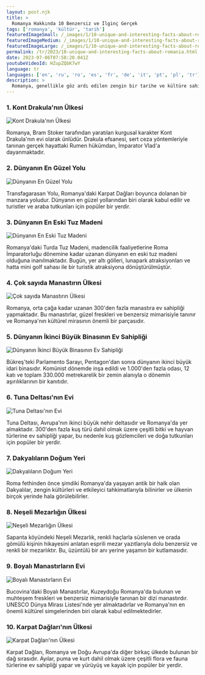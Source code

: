 ```yaml
---
layout: post.njk
title: >
  Romanya Hakkında 10 Benzersiz ve İlginç Gerçek
tags: ['romanya', 'kültür', 'tarih']
featuredImageSmall: /_images/1/10-unique-and-interesting-facts-about-romania-cover-tr-small.webp
featuredImageMedium: /_images/1/10-unique-and-interesting-facts-about-romania-cover-tr-medium.webp
featuredImageLarge: /_images/1/10-unique-and-interesting-facts-about-romania-cover-tr-large.webp
permalink: /tr/2023/10-unique-and-interesting-facts-about-romania.html
date: 2023-07-06T07:58:20.041Z
youtubeVideoId: HZupZQbK7wY
language: tr
languages: ['en', 'ru', 'ro', 'es', 'fr', 'de', 'it', 'pt', 'pl', 'tr']
description: >
  Romanya, genellikle göz ardı edilen zengin bir tarihe ve kültüre sahip bir ülkedir. İşte Romanya hakkında bilmediğiniz 10 benzersiz ve ilginç şey.
---
```


### 1. Kont Drakula'nın Ülkesi

![Kont Drakula'nın Ülkesi](/_images/c/cf837e719258bf3829beea2d079fbaee-medium.webp)

Romanya, Bram Stoker tarafından yaratılan kurgusal karakter Kont Drakula'nın evi olarak ünlüdür. Drakula efsanesi, sert ceza yöntemleriyle tanınan gerçek hayattaki Rumen hükümdarı, İmparator Vlad'a dayanmaktadır.

### 2. Dünyanın En Güzel Yolu

![Dünyanın En Güzel Yolu](/_images/4/4302763d1d5c718ab4d0aa643f5c98cb-medium.webp)

Transfagarasan Yolu, Romanya'daki Karpat Dağları boyunca dolanan bir manzara yoludur. Dünyanın en güzel yollarından biri olarak kabul edilir ve turistler ve araba tutkunları için popüler bir yerdir.

### 3. Dünyanın En Eski Tuz Madeni

![Dünyanın En Eski Tuz Madeni](/_images/9/939a1c97b5a4a66986355ec2b8d585e1-medium.webp)

Romanya'daki Turda Tuz Madeni, madencilik faaliyetlerine Roma İmparatorluğu dönemine kadar uzanan dünyanın en eski tuz madeni olduğuna inanılmaktadır. Bugün, yer altı gölleri, lunapark atraksiyonları ve hatta mini golf sahası ile bir turistik atraksiyona dönüştürülmüştür.

### 4. Çok sayıda Manastırın Ülkesi

![Çok sayıda Manastırın Ülkesi](/_images/1/1982db8d470dba318be3fd830cea8cdf-medium.webp)

Romanya, orta çağa kadar uzanan 300'den fazla manastıra ev sahipliği yapmaktadır. Bu manastırlar, güzel freskleri ve benzersiz mimarisiyle tanınır ve Romanya'nın kültürel mirasının önemli bir parçasıdır.

### 5. Dünyanın İkinci Büyük Binasının Ev Sahipliği

![Dünyanın İkinci Büyük Binasının Ev Sahipliği](/_images/9/963de55049bd42f1d26b46831decea0e-medium.webp)

Bükreş'teki Parlamento Sarayı, Pentagon'dan sonra dünyanın ikinci büyük idari binasıdır. Komünist dönemde inşa edildi ve 1.000'den fazla odası, 12 katı ve toplam 330.000 metrekarelik bir zemin alanıyla o dönemin aşırılıklarının bir kanıtıdır.

### 6. Tuna Deltası'nın Evi

![Tuna Deltası'nın Evi](/_images/6/662f9c2caf5bb550f4b359e5d5014e60-medium.webp)

Tuna Deltası, Avrupa'nın ikinci büyük nehir deltasıdır ve Romanya'da yer almaktadır. 300'den fazla kuş türü dahil olmak üzere çeşitli bitki ve hayvan türlerine ev sahipliği yapar, bu nedenle kuş gözlemcileri ve doğa tutkunları için popüler bir yerdir.

### 7. Dakyalıların Doğum Yeri

![Dakyalıların Doğum Yeri](/_images/b/b3127dd44dea4a6d2da70327703582c8-medium.webp)

Roma fethinden önce şimdiki Romanya'da yaşayan antik bir halk olan Dakyalılar, zengin kültürleri ve etkileyici tahkimatlarıyla bilinirler ve ülkenin birçok yerinde hala görülebilirler.

### 8. Neşeli Mezarlığın Ülkesi

![Neşeli Mezarlığın Ülkesi](/_images/1/155b66d6b7a0caf79db854db61c14081-medium.webp)

Sapanta köyündeki Neşeli Mezarlık, renkli haçlarla süslenen ve orada gömülü kişinin hikayesini anlatan esprili mezar yazıtlarıyla dolu benzersiz ve renkli bir mezarlıktır. Bu, üzüntülü bir anı yerine yaşamın bir kutlamasıdır.

### 9. Boyalı Manastırların Evi

![Boyalı Manastırların Evi](/_images/8/89ffdd6eaed202222e623bb709e9ca36-medium.webp)

Bucovina'daki Boyalı Manastırlar, Kuzeydoğu Romanya'da bulunan ve muhteşem freskleri ve benzersiz mimarisiyle tanınan bir dizi manastırdır. UNESCO Dünya Mirası Listesi'nde yer almaktadırlar ve Romanya'nın en önemli kültürel simgelerinden biri olarak kabul edilmektedirler.

### 10. Karpat Dağları'nın Ülkesi

![Karpat Dağları'nın Ülkesi](/_images/b/bc74534869f460d80c81e1bf7c19ac5a-medium.webp)

Karpat Dağları, Romanya ve Doğu Avrupa'da diğer birkaç ülkede bulunan bir dağ sırasıdır. Ayılar, puma ve kurt dahil olmak üzere çeşitli flora ve fauna türlerine ev sahipliği yapar ve yürüyüş ve kayak için popüler bir yerdir.

